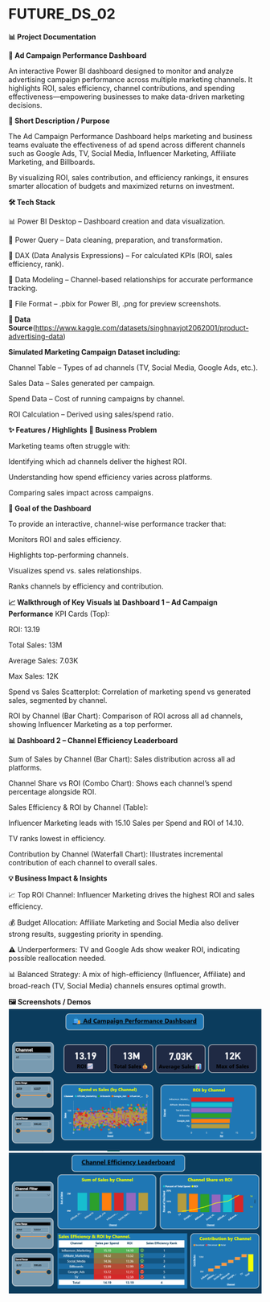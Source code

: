 # FUTURE_DS_02
**📊 Project Documentation** 

**📢 Ad Campaign Performance Dashboard**

An interactive Power BI dashboard designed to monitor and analyze advertising campaign performance across multiple marketing channels. It highlights ROI, sales efficiency, channel contributions, and spending effectiveness—empowering businesses to make data-driven marketing decisions.

**🎯 Short Description / Purpose**

The Ad Campaign Performance Dashboard helps marketing and business teams evaluate the effectiveness of ad spend across different channels such as Google Ads, TV, Social Media, Influencer Marketing, Affiliate Marketing, and Billboards.

By visualizing ROI, sales contribution, and efficiency rankings, it ensures smarter allocation of budgets and maximized returns on investment.

**🛠 Tech Stack**

📊 Power BI Desktop – Dashboard creation and data visualization.

📂 Power Query – Data cleaning, preparation, and transformation.

🧠 DAX (Data Analysis Expressions) – For calculated KPIs (ROI, sales efficiency, rank).

📝 Data Modeling – Channel-based relationships for accurate performance tracking.

📁 File Format – .pbix for Power BI, .png for preview screenshots.

**📂 Data Source**(https://www.kaggle.com/datasets/singhnavjot2062001/product-advertising-data)

**Simulated Marketing Campaign Dataset including:**  

Channel Table – Types of ad channels (TV, Social Media, Google Ads, etc.).

Sales Data – Sales generated per campaign.

Spend Data – Cost of running campaigns by channel.

ROI Calculation – Derived using sales/spend ratio.

**✨ Features / Highlights**
**🔎 Business Problem**

Marketing teams often struggle with:

Identifying which ad channels deliver the highest ROI.

Understanding how spend efficiency varies across platforms.

Comparing sales impact across campaigns.

**🎯 Goal of the Dashboard** 

To provide an interactive, channel-wise performance tracker that:

Monitors ROI and sales efficiency.

Highlights top-performing channels.

Visualizes spend vs. sales relationships.

Ranks channels by efficiency and contribution.

**📈 Walkthrough of Key Visuals
📊 Dashboard 1 – Ad Campaign Performance**
KPI Cards (Top):

ROI: 13.19

Total Sales: 13M

Average Sales: 7.03K

Max Sales: 12K

Spend vs Sales Scatterplot: Correlation of marketing spend vs generated sales, segmented by channel.

ROI by Channel (Bar Chart): Comparison of ROI across all ad channels, showing Influencer Marketing as a top performer.

**📊 Dashboard 2 – Channel Efficiency Leaderboard**

Sum of Sales by Channel (Bar Chart): Sales distribution across all ad platforms.

Channel Share vs ROI (Combo Chart): Shows each channel’s spend percentage alongside ROI.

Sales Efficiency & ROI by Channel (Table):

Influencer Marketing leads with 15.10 Sales per Spend and ROI of 14.10.

TV ranks lowest in efficiency.

Contribution by Channel (Waterfall Chart): Illustrates incremental contribution of each channel to overall sales.

**💡 Business Impact & Insights**

📈 Top ROI Channel: Influencer Marketing drives the highest ROI and sales efficiency.

💰 Budget Allocation: Affiliate Marketing and Social Media also deliver strong results, suggesting priority in spending.

⚠️ Underperformers: TV and Google Ads show weaker ROI, indicating possible reallocation needed.

📊 Balanced Strategy: A mix of high-efficiency (Influencer, Affiliate) and broad-reach (TV, Social Media) channels ensures optimal growth.

**🖼 Screenshots / Demos**
![Ads Compaign Performance Dashboard Page 1 ](https://github.com/Hamza-313/FUTURE_DS_02/blob/main/Ads%20Comapign%20Dashboard%20Pg1.png)
![Ads Compaign Performance Dashboard Page 1 ](https://github.com/Hamza-313/FUTURE_DS_02/blob/main/Ads%20Comapign%20Dashboard%20Pg2.png)
